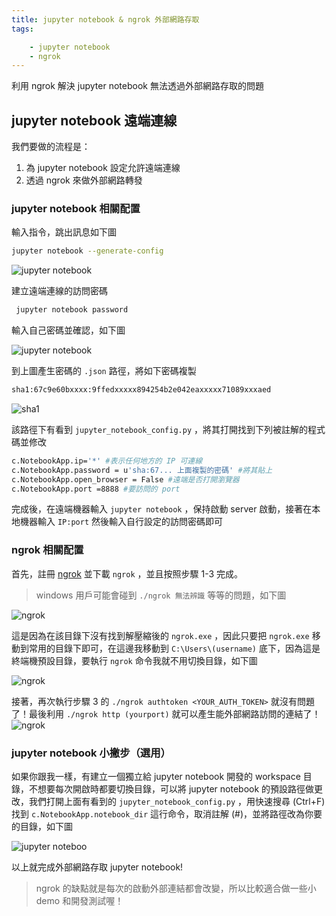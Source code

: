 ```yaml
---
title: jupyter notebook & ngrok 外部網路存取
tags:

    - jupyter notebook
    - ngrok
---
```


利用 ngrok 解決 jupyter notebook 無法透過外部網路存取的問題

## jupyter notebook 遠端連線

我們要做的流程是：
1. 為 jupyter notebook 設定允許遠端連線
2. 透過 ngrok 來做外部網路轉發

### jupyter notebook 相關配置

輸入指令，跳出訊息如下圖

```bash
jupyter notebook --generate-config
```

![jupyter notebook](https://i.imgur.com/RF1Rss3.png)

建立遠端連線的訪問密碼

```bash
 jupyter notebook password
```

輸入自己密碼並確認，如下圖

![jupyter notebook](https://i.imgur.com/rUtaWJX.png)

到上圖產生密碼的 `.json` 路徑，將如下密碼複製

```bash
sha1:67c9e60bxxxx:9ffedxxxxx894254b2e042eaxxxxx71089xxxaed
```

![sha1](https://i.imgur.com/Ek0dwIS.png)

該路徑下有看到 `jupyter_notebook_config.py` ，將其打開找到下列被註解的程式碼並修改

```bash
c.NotebookApp.ip='*' #表示任何地方的 IP 可連線
c.NotebookApp.password = u'sha:67... 上面複製的密碼' #將其貼上
c.NotebookApp.open_browser = False #遠端是否打開瀏覽器
c.NotebookApp.port =8888 #要訪問的 port
```

完成後，在遠端機器輸入 `jupyter notebook` ，保持啟動 server 啟動，接著在本地機器輸入 `IP:port` 然後輸入自行設定的訪問密碼即可

### ngrok 相關配置

首先，註冊 [ngrok](https://dashboard.ngrok.com/get-started) 並下載 `ngrok` ，並且按照步驟 1-3 完成。

> windows 用戶可能會碰到 `./ngrok 無法辨識` 等等的問題，如下圖

![ngrok](https://i.imgur.com/BtIJeMx.png)

這是因為在該目錄下沒有找到解壓縮後的 `ngrok.exe` ，因此只要把 `ngrok.exe` 移動到常用的目錄下即可，在這邊我移動到 `C:\Users\(username)` 底下，因為這是終端機預設目錄，要執行 `ngrok` 命令我就不用切換目錄，如下圖

![ngrok](https://i.imgur.com/4ozw5Ro.png)

接著，再次執行步驟 3 的 `./ngrok authtoken <YOUR_AUTH_TOKEN>` 就沒有問題了！最後利用 `./ngrok http (yourport)` 就可以產生能外部網路訪問的連結了！
![ngrok](https://i.imgur.com/Br3nYvQ.png)

### jupyter notebook 小撇步（選用）

如果你跟我一樣，有建立一個獨立給 jupyter notebook 開發的 workspace 目錄，不想要每次開啟時都要切換目錄，可以將 jupyter notebook 的預設路徑做更改，我們打開上面有看到的 `jupyter_notebook_config.py` ，用快速搜尋 (Ctrl+F) 找到 `c.NotebookApp.notebook_dir` 這行命令，取消註解 (#)，並將路徑改為你要的目錄，如下圖

![jupyter noteboo](https://i.imgur.com/4REQdeh.png)

以上就完成外部網路存取 jupyter notebook!

> ngrok 的缺點就是每次的啟動外部連結都會改變，所以比較適合做一些小 demo 和開發測試喔！
